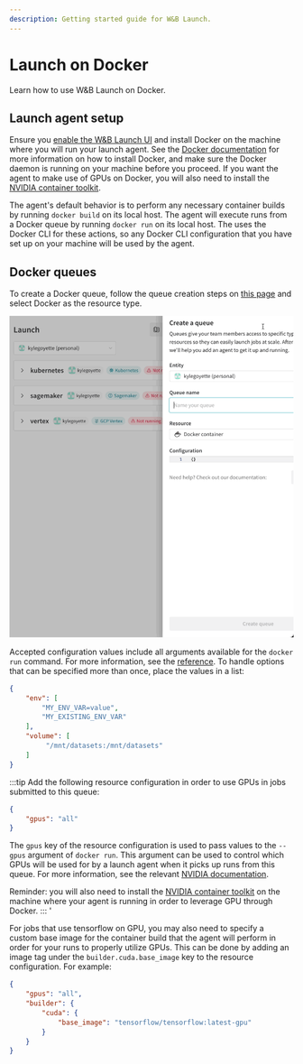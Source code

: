 ```yaml
---
description: Getting started guide for W&B Launch.
---
```


# Launch on Docker

Learn how to use W&B Launch on Docker.

## Launch agent setup

Ensure you [enable the W&B Launch UI](./intro.md) and install Docker on the machine where you will run your launch agent. See the [Docker documentation](https://docs.docker.com/get-docker/) for more information on how to install Docker, and make sure the Docker daemon is running on your machine before you proceed. If you want the agent to make use of GPUs on Docker, you will also need to install the [NVIDIA container toolkit](https://docs.nvidia.com/datacenter/cloud-native/container-toolkit/install-guide.html).

The agent's default behavior is to perform any necessary container builds by running `docker build` on its local host. The agent will execute runs from a Docker queue by running `docker run` on its local host. The uses the Docker CLI for these actions, so any Docker CLI configuration that you have set up on your machine will be used by the agent.

## Docker queues

To create a Docker queue, follow the queue creation steps on [this page](../launch/create-queue.md) and select Docker as the resource type.

![](/images/launch/create-queue.gif)

Accepted configuration values include all arguments available for the `docker run` command. For more information, see the [reference](https://docs.docker.com/engine/reference/commandline/run). To handle options that can be specified more than once, place the values in a list:

```json
{
    "env": [
        "MY_ENV_VAR=value",
        "MY_EXISTING_ENV_VAR"
    ],
    "volume": [
         "/mnt/datasets:/mnt/datasets"
    ]
}
```

:::tip
Add the following resource configuration in order to use GPUs in jobs submitted to this queue:

```json
{
    "gpus": "all"
}
```

The `gpus` key of the resource configuration is used to pass values to the `--gpus` argument of `docker run`. This argument can be used to control which GPUs will be used for by a launch agent when it picks up runs from this queue. For more information, see the relevant [NVIDIA documentation](https://docs.nvidia.com/datacenter/cloud-native/container-toolkit/user-guide.html#gpu-enumeration).

Reminder: you will also need to install the [NVIDIA container toolkit](https://docs.nvidia.com/datacenter/cloud-native/container-toolkit/install-guide.html) on the machine where your agent is running in order to leverage GPU through Docker.
:::
'

<!-- TODO: put this in a technical FAQ or in the queue docs -->
For jobs that use tensorflow on GPU, you may also need to specify a custom base image for the container build that the agent will perform in order for your runs to properly utilize GPUs. This can be done by adding an image tag under the `builder.cuda.base_image` key to the resource configuration. For example:

```json
{
    "gpus": "all",
    "builder": {
        "cuda": {
            "base_image": "tensorflow/tensorflow:latest-gpu"
        }
    }
}
```
